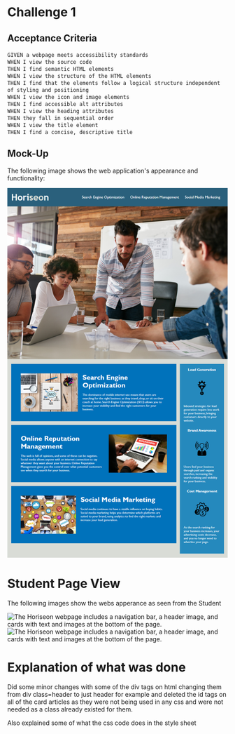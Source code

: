 # Challenge 1

## Acceptance Criteria

```
GIVEN a webpage meets accessibility standards
WHEN I view the source code
THEN I find semantic HTML elements
WHEN I view the structure of the HTML elements
THEN I find that the elements follow a logical structure independent of styling and positioning
WHEN I view the icon and image elements
THEN I find accessible alt attributes
WHEN I view the heading attributes
THEN they fall in sequential order
WHEN I view the title element
THEN I find a concise, descriptive title
```

## Mock-Up

The following image shows the web application's appearance and functionality:

![The Horiseon webpage includes a navigation bar, a header image, and cards with text and images at the bottom of the page.](./assets/images/01-html-css-git-homework-demo.png)

# Student Page View

The following images show the webs apperance as seen from the Student

![The Horiseon webpage includes a navigation bar, a header image, and cards with text and images at the bottom of the page.](./assets/images/First-Project-Student-View.png)
![The Horiseon webpage includes a navigation bar, a header image, and cards with text and images at the bottom of the page.](./assets/images/First-Project-Student-View-2.png)

# Explanation of what was done

Did some minor changes with some of the div tags on html changing them from div class=header to just header for example and deleted the id tags on all of the card articles as they were not being used in any css and were not needed as a class already existed for them.

Also explained some of what the css code does in the style sheet

